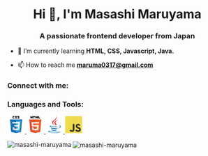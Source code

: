 <h1 align="center">Hi 👋, I'm Masashi Maruyama</h1>
<h3 align="center">A passionate frontend developer from Japan</h3>

- 🌱 I’m currently learning **HTML, CSS, Javascript, Java.**

- 📫 How to reach me **maruma0317@gmail.com**

<h3 align="left">Connect with me:</h3>
<p align="left">
</p>

<h3 align="left">Languages and Tools:</h3>
<p align="left"> <a href="https://www.w3schools.com/css/" target="_blank" rel="noreferrer"> <img src="https://raw.githubusercontent.com/devicons/devicon/master/icons/css3/css3-original-wordmark.svg" alt="css3" width="40" height="40"/> </a> <a href="https://www.w3.org/html/" target="_blank" rel="noreferrer"> <img src="https://raw.githubusercontent.com/devicons/devicon/master/icons/html5/html5-original-wordmark.svg" alt="html5" width="40" height="40"/> </a> <a href="https://www.java.com" target="_blank" rel="noreferrer"> <img src="https://raw.githubusercontent.com/devicons/devicon/master/icons/java/java-original.svg" alt="java" width="40" height="40"/> </a> <a href="https://developer.mozilla.org/en-US/docs/Web/JavaScript" target="_blank" rel="noreferrer"> <img src="https://raw.githubusercontent.com/devicons/devicon/master/icons/javascript/javascript-original.svg" alt="javascript" width="40" height="40"/> </a> </p>

<p><img align="left" src="https://github-readme-stats.vercel.app/api/top-langs?username=masashi-maruyama&show_icons=true&locale=en&layout=compact" alt="masashi-maruyama" /></p>

<p>&nbsp;<img align="center" src="https://github-readme-stats.vercel.app/api?username=masashi-maruyama&show_icons=true&locale=en" alt="masashi-maruyama" /></p>
